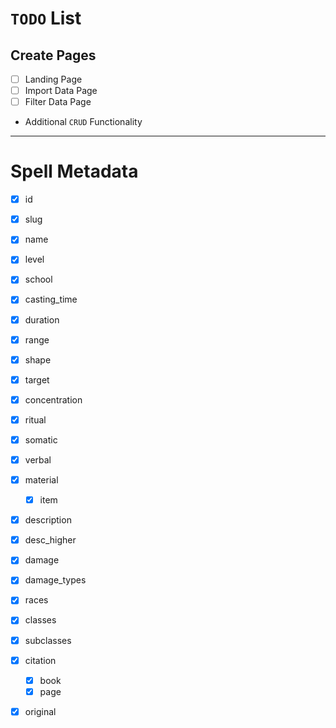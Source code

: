 # `TODO` List

## Create Pages
- [ ] Landing Page
- [ ] Import Data Page
- [ ] Filter Data Page
- Additional `CRUD` Functionality

---

# Spell Metadata

- [X] id

- [X] slug
- [X] name
- [X] level
- [X] school

- [X] casting_time
- [X] duration

- [X] range
- [X] shape
- [X] target

- [X] concentration
- [X] ritual
- [X] somatic
- [X] verbal
- [X] material
	- [X] item

- [X] description
- [X] desc_higher

- [X] damage
- [X] damage_types

- [X] races
- [X] classes
- [X] subclasses

- [X] citation
	- [X] book
	- [X] page

- [X] original
